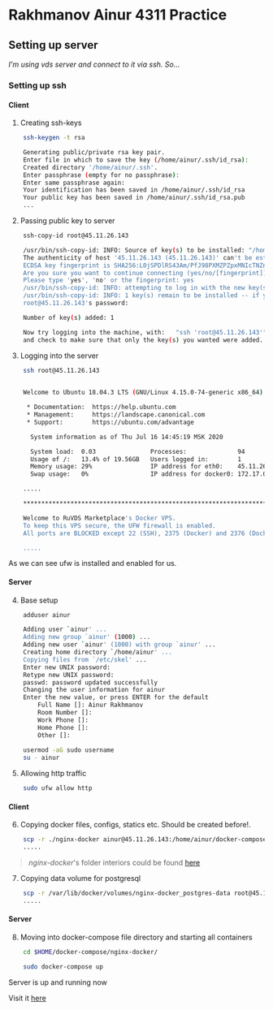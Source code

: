 # Rakhmanov Ainur 4311 Practice

## Setting up server

*I'm using vds server and connect to it via ssh. So...*


### Setting up ssh

#### Client

1. Creating ssh-keys

```bash
    ssh-keygen -t rsa

    Generating public/private rsa key pair.
    Enter file in which to save the key (/home/ainur/.ssh/id_rsa):
    Created directory '/home/ainur/.ssh'.
    Enter passphrase (empty for no passphrase):
    Enter same passphrase again:
    Your identification has been saved in /home/ainur/.ssh/id_rsa
    Your public key has been saved in /home/ainur/.ssh/id_rsa.pub
    ...
```

2. Passing public key to server

```bash
    ssh-copy-id root@45.11.26.143

    /usr/bin/ssh-copy-id: INFO: Source of key(s) to be installed: "/home/ainur/.ssh/id_rsa.pub"
    The authenticity of host '45.11.26.143 (45.11.26.143)' can't be established.
    ECDSA key fingerprint is SHA256:L0jSPDlRS43Am/PfJ98PXMZPZpxMNIcTNZnY4FZeEqo.
    Are you sure you want to continue connecting (yes/no/[fingerprint])? y
    Please type 'yes', 'no' or the fingerprint: yes
    /usr/bin/ssh-copy-id: INFO: attempting to log in with the new key(s), to filter out any that are already installed
    /usr/bin/ssh-copy-id: INFO: 1 key(s) remain to be installed -- if you are prompted now it is to install the new keys
    root@45.11.26.143's password:

    Number of key(s) added: 1

    Now try logging into the machine, with:   "ssh 'root@45.11.26.143'"
    and check to make sure that only the key(s) you wanted were added.
```

3. Logging into the server

```bash
    ssh root@45.11.26.143
    

    Welcome to Ubuntu 18.04.3 LTS (GNU/Linux 4.15.0-74-generic x86_64)

     * Documentation:  https://help.ubuntu.com
     * Management:     https://landscape.canonical.com
     * Support:        https://ubuntu.com/advantage

      System information as of Thu Jul 16 14:45:19 MSK 2020

      System load:  0.03               Processes:              94
      Usage of /:   13.4% of 19.56GB   Users logged in:        1
      Memory usage: 29%                IP address for eth0:    45.11.26.143
      Swap usage:   0%                 IP address for docker0: 172.17.0.1

    .....

    ********************************************************************************

    Welcome to RuVDS Marketplace's Docker VPS.
    To keep this VPS secure, the UFW firewall is enabled.
    All ports are BLOCKED except 22 (SSH), 2375 (Docker) and 2376 (Docker).

    .....
```

As we can see ufw is installed and enabled for us.


#### Server

4. Base setup

```bash
    adduser ainur

    Adding user `ainur' ...
    Adding new group `ainur' (1000) ...
    Adding new user `ainur' (1000) with group `ainur' ...
    Creating home directory `/home/ainur' ...
    Copying files from `/etc/skel' ...
    Enter new UNIX password:
    Retype new UNIX password:
    passwd: password updated successfully
    Changing the user information for ainur
    Enter the new value, or press ENTER for the default
        Full Name []: Ainur Rakhmanov
        Room Number []:
        Work Phone []:
        Home Phone []:
        Other []:
    
    usermod -aG sudo username
    su - ainur
```

5. Allowing http traffic

```bash
    sudo ufw allow http
```

#### Client

6. Copying docker files, configs, statics etc. Should be created before!.

```bash
    scp -r ./nginx-docker ainur@45.11.26.143:/home/ainur/docker-compose
    .....
```


> _nginx-docker_'s folder interiors could be found [here](https://github.com/ToTHXaT/Nginx-postgres-fastapi.git)



7. Copying data volume for postgresql
```bash
    scp -r /var/lib/docker/volumes/nginx-docker_postgres-data root@45.11.26.143:/var/lib/docker/volume/
    .....
```

#### Server

8. Moving into docker-compose file directory and starting all containers

```bash
    cd $HOME/docker-compose/nginx-docker/

    sudo docker-compose up
```


Server is up and running now

Visit it [here](http://45.11.26.143/)
